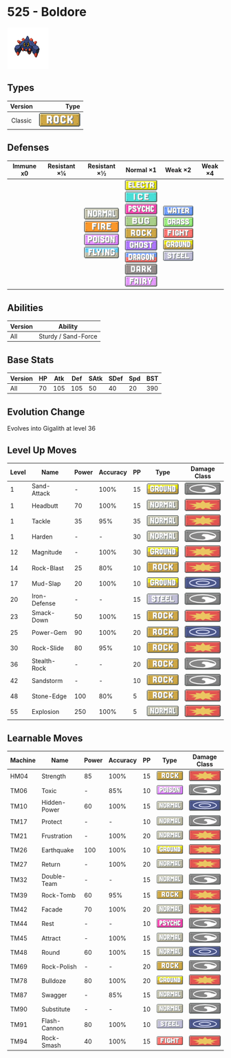 # 525 - Boldore

![boldore](../img/pokemon/525.png)

## Types

| Version | Type                           |
| :-----: | -----------------------------: |
| Classic | ![rock](../img/types/rock.png) |

## Defenses

| Immune x0 | Resistant ×¼ | Resistant ×½                                                                                                                                        | Normal ×1                                                                                                                                                                                                                                                                                                                                | Weak ×2                                                                                                                                                                                      | Weak ×4 |
| --------- | ------------ | --------------------------------------------------------------------------------------------------------------------------------------------------- | ---------------------------------------------------------------------------------------------------------------------------------------------------------------------------------------------------------------------------------------------------------------------------------------------------------------------------------------- | -------------------------------------------------------------------------------------------------------------------------------------------------------------------------------------------- | ------- |
|           |              | ![normal](../img/types/normal.png)<br/>![fire](../img/types/fire.png)<br/>![poison](../img/types/poison.png)<br/>![flying](../img/types/flying.png) | ![electric](../img/types/electric.png)<br/>![ice](../img/types/ice.png)<br/>![psychic](../img/types/psychic.png)<br/>![bug](../img/types/bug.png)<br/>![rock](../img/types/rock.png)<br/>![ghost](../img/types/ghost.png)<br/>![dragon](../img/types/dragon.png)<br/>![dark](../img/types/dark.png)<br/>![fairy](../img/types/fairy.png) | ![water](../img/types/water.png)<br/>![grass](../img/types/grass.png)<br/>![fighting](../img/types/fighting.png)<br/>![ground](../img/types/ground.png)<br/>![steel](../img/types/steel.png) |         |

## Abilities

| Version | Ability             |
| ------- | ------------------- |
| All     | Sturdy / Sand-Force |

## Base Stats

| Version | HP | Atk | Def | SAtk | SDef | Spd | BST |
| ------- | -- | --- | --- | ---- | ---- | --- | --- |
| All     | 70 | 105 | 105 | 50   | 40   | 20  | 390 |

## Evolution Change

Evolves into Gigalith at level 36

## Level Up Moves

| Level | Name         | Power | Accuracy | PP | Type                               | Damage Class                           |
| ----- | ------------ | ----- | -------- | -- | ---------------------------------- | -------------------------------------- |
| 1     | Sand-Attack  | -     | 100%     | 15 | ![ground](../img/types/ground.png) | ![status](../img/types/status.png)     |
| 1     | Headbutt     | 70    | 100%     | 15 | ![normal](../img/types/normal.png) | ![physical](../img/types/physical.png) |
| 1     | Tackle       | 35    | 95%      | 35 | ![normal](../img/types/normal.png) | ![physical](../img/types/physical.png) |
| 1     | Harden       | -     | -        | 30 | ![normal](../img/types/normal.png) | ![status](../img/types/status.png)     |
| 12    | Magnitude    | -     | 100%     | 30 | ![ground](../img/types/ground.png) | ![physical](../img/types/physical.png) |
| 14    | Rock-Blast   | 25    | 80%      | 10 | ![rock](../img/types/rock.png)     | ![physical](../img/types/physical.png) |
| 17    | Mud-Slap     | 20    | 100%     | 10 | ![ground](../img/types/ground.png) | ![special](../img/types/special.png)   |
| 20    | Iron-Defense | -     | -        | 15 | ![steel](../img/types/steel.png)   | ![status](../img/types/status.png)     |
| 23    | Smack-Down   | 50    | 100%     | 15 | ![rock](../img/types/rock.png)     | ![physical](../img/types/physical.png) |
| 25    | Power-Gem    | 90    | 100%     | 20 | ![rock](../img/types/rock.png)     | ![special](../img/types/special.png)   |
| 30    | Rock-Slide   | 80    | 95%      | 10 | ![rock](../img/types/rock.png)     | ![physical](../img/types/physical.png) |
| 36    | Stealth-Rock | -     | -        | 20 | ![rock](../img/types/rock.png)     | ![status](../img/types/status.png)     |
| 42    | Sandstorm    | -     | -        | 10 | ![rock](../img/types/rock.png)     | ![status](../img/types/status.png)     |
| 48    | Stone-Edge   | 100   | 80%      | 5  | ![rock](../img/types/rock.png)     | ![physical](../img/types/physical.png) |
| 55    | Explosion    | 250   | 100%     | 5  | ![normal](../img/types/normal.png) | ![physical](../img/types/physical.png) |

## Learnable Moves

| Machine | Name         | Power | Accuracy | PP | Type                                   | Damage Class                           |
| ------- | ------------ | ----- | -------- | -- | -------------------------------------- | -------------------------------------- |
| HM04    | Strength     | 85    | 100%     | 15 | ![rock](../img/types/rock.png)         | ![physical](../img/types/physical.png) |
| TM06    | Toxic        | -     | 85%      | 10 | ![poison](../img/types/poison.png)     | ![status](../img/types/status.png)     |
| TM10    | Hidden-Power | 60    | 100%     | 15 | ![normal](../img/types/normal.png)     | ![special](../img/types/special.png)   |
| TM17    | Protect      | -     | -        | 10 | ![normal](../img/types/normal.png)     | ![status](../img/types/status.png)     |
| TM21    | Frustration  | -     | 100%     | 20 | ![normal](../img/types/normal.png)     | ![physical](../img/types/physical.png) |
| TM26    | Earthquake   | 100   | 100%     | 10 | ![ground](../img/types/ground.png)     | ![physical](../img/types/physical.png) |
| TM27    | Return       | -     | 100%     | 20 | ![normal](../img/types/normal.png)     | ![physical](../img/types/physical.png) |
| TM32    | Double-Team  | -     | -        | 15 | ![normal](../img/types/normal.png)     | ![status](../img/types/status.png)     |
| TM39    | Rock-Tomb    | 60    | 95%      | 15 | ![rock](../img/types/rock.png)         | ![physical](../img/types/physical.png) |
| TM42    | Facade       | 70    | 100%     | 20 | ![normal](../img/types/normal.png)     | ![physical](../img/types/physical.png) |
| TM44    | Rest         | -     | -        | 10 | ![psychic](../img/types/psychic.png)   | ![status](../img/types/status.png)     |
| TM45    | Attract      | -     | 100%     | 15 | ![normal](../img/types/normal.png)     | ![status](../img/types/status.png)     |
| TM48    | Round        | 60    | 100%     | 15 | ![normal](../img/types/normal.png)     | ![special](../img/types/special.png)   |
| TM69    | Rock-Polish  | -     | -        | 20 | ![rock](../img/types/rock.png)         | ![status](../img/types/status.png)     |
| TM78    | Bulldoze     | 80    | 100%     | 20 | ![ground](../img/types/ground.png)     | ![physical](../img/types/physical.png) |
| TM87    | Swagger      | -     | 85%      | 15 | ![normal](../img/types/normal.png)     | ![status](../img/types/status.png)     |
| TM90    | Substitute   | -     | -        | 10 | ![normal](../img/types/normal.png)     | ![status](../img/types/status.png)     |
| TM91    | Flash-Cannon | 80    | 100%     | 10 | ![steel](../img/types/steel.png)       | ![special](../img/types/special.png)   |
| TM94    | Rock-Smash   | 40    | 100%     | 15 | ![fighting](../img/types/fighting.png) | ![physical](../img/types/physical.png) |